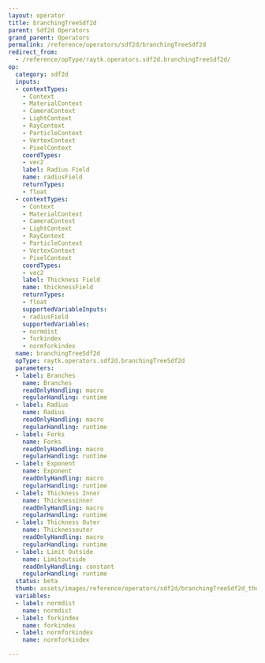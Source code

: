 ```yaml
---
layout: operator
title: branchingTreeSdf2d
parent: Sdf2d Operators
grand_parent: Operators
permalink: /reference/operators/sdf2d/branchingTreeSdf2d
redirect_from:
  - /reference/opType/raytk.operators.sdf2d.branchingTreeSdf2d/
op:
  category: sdf2d
  inputs:
  - contextTypes:
    - Context
    - MaterialContext
    - CameraContext
    - LightContext
    - RayContext
    - ParticleContext
    - VertexContext
    - PixelContext
    coordTypes:
    - vec2
    label: Radius Field
    name: radiusField
    returnTypes:
    - float
  - contextTypes:
    - Context
    - MaterialContext
    - CameraContext
    - LightContext
    - RayContext
    - ParticleContext
    - VertexContext
    - PixelContext
    coordTypes:
    - vec2
    label: Thickness Field
    name: thicknessField
    returnTypes:
    - float
    supportedVariableInputs:
    - radiusField
    supportedVariables:
    - normdist
    - forkindex
    - normforkindex
  name: branchingTreeSdf2d
  opType: raytk.operators.sdf2d.branchingTreeSdf2d
  parameters:
  - label: Branches
    name: Branches
    readOnlyHandling: macro
    regularHandling: runtime
  - label: Radius
    name: Radius
    readOnlyHandling: macro
    regularHandling: runtime
  - label: Forks
    name: Forks
    readOnlyHandling: macro
    regularHandling: runtime
  - label: Exponent
    name: Exponent
    readOnlyHandling: macro
    regularHandling: runtime
  - label: Thickness Inner
    name: Thicknessinner
    readOnlyHandling: macro
    regularHandling: runtime
  - label: Thickness Outer
    name: Thicknessouter
    readOnlyHandling: macro
    regularHandling: runtime
  - label: Limit Outside
    name: Limitoutside
    readOnlyHandling: constant
    regularHandling: runtime
  status: beta
  thumb: assets/images/reference/operators/sdf2d/branchingTreeSdf2d_thumb.png
  variables:
  - label: normdist
    name: normdist
  - label: forkindex
    name: forkindex
  - label: normforkindex
    name: normforkindex

---
```

